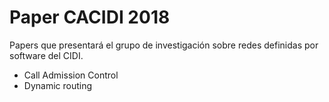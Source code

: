 # Paper CACIDI 2018

Papers que presentará el grupo de investigación sobre redes definidas por software del CIDI.

- Call Admission Control
- Dynamic routing
